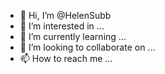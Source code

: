 - 👋 Hi, I’m @HelenSubb
- 👀 I’m interested in ...
- 🌱 I’m currently learning ...
- 💞️ I’m looking to collaborate on ...
- 📫 How to reach me ...

<!---
HelenSubb/HelenSubb is a ✨ special ✨ repository because its `README.md` (this file) appears on your GitHub profile.
You can click the Preview link to take a look at your changes.
--->
